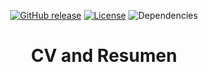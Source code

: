 <p align="center">
  <a href="https://github.com/tbaltrushaitis/cv/releases"><img src="https://img.shields.io/github/release/tbaltrushaitis/cv.svg?style=flat" alt="GitHub release"></a>
  <a href="https://github.com/tbaltrushaitis/cv/blob/master/LICENSE"><img src="https://img.shields.io/badge/license-MIT-green.svg?style=flat" alt="License"></a>
  <img src="https://img.shields.io/david/tbaltrushaitis/cv.svg" alt="Dependencies">
</p>

<p align="center">
  <h1 align="center">CV and Resumen</h1>
</p>

[Changelog]: CHANGELOG.md
[License]: LICENSE.md
[CV]: http://bit.ly/tomascv?ref_domain=github.com&ref_section=docs&ref_file=readme
